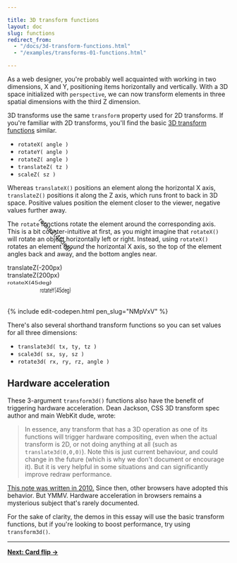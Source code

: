 ```yaml
---

title: 3D transform functions
layout: doc
slug: functions
redirect_from:
  - "/docs/3d-transform-functions.html"
  - "/examples/transforms-01-functions.html"

---
```


As a web designer, you're probably well acquainted with working in two dimensions, X and Y, positioning items horizontally and vertically. With a 3D space initialized with `perspective`, we can now transform elements in three spatial dimensions with the third Z dimension.

3D transforms use the same `transform` property used for 2D transforms. If you're familiar with 2D transforms, you'll find the basic [3D transform functions](https://developer.mozilla.org/en-US/docs/Web/CSS/transform-function) similar.

* `rotateX( angle )`
* `rotateY( angle )`
* `rotateZ( angle )`
* `translateZ( tz )`
* `scaleZ( sz )`

Whereas `translateX()` positions an element along the horizontal X axis, `translateZ()` positions it along the Z axis, which runs front to back in 3D space. Positive values position the element closer to the viewer, negative values further away.

The `rotate` functions rotate the element around the corresponding axis. This is a bit counter-intuitive at first, as you might imagine that `rotateX()` will rotate an object horizontally left or right. Instead, using `rotateX()` rotates an element _around_ the horizontal X axis, so the top of the element angles back and away, and the bottom angles near.

<div class="scene scene--transform-func">
  <div class="transform-func-panel" style="transform: translateZ(-200px)">translateZ(-200px)</div>
</div>

<div class="scene scene--transform-func">
  <div class="transform-func-panel" style="transform: translateZ(200px)">translateZ(200px)</div>
</div>

<div class="scene scene--transform-func">
  <div class="transform-func-panel" style="transform: rotateX(45deg)">rotateX(45deg)</div>
</div>

<div class="scene scene--transform-func">
  <div class="transform-func-panel" style="transform: rotateY(45deg)">rotateY(45deg)</div>
</div>

<div class="scene scene--transform-func">
  <div class="transform-func-panel" style="transform: rotateZ(45deg)">rotateZ(45deg)</div>
</div>

{% include edit-codepen.html pen_slug="NMpVxV" %}

There's also several shorthand transform functions so you can set values for all three dimensions:

* `translate3d( tx, ty, tz )`
* `scale3d( sx, sy, sz )`
* `rotate3d( rx, ry, rz, angle )`

## Hardware acceleration

These 3-argument `transform3d()` functions also have the benefit of triggering hardware acceleration. Dean Jackson, CSS 3D transform spec author and main WebKit dude, wrote:

> In essence, any transform that has a 3D operation as one of its functions will trigger hardware compositing, even when the actual transform is 2D, or not doing anything at all (such as `translate3d(0,0,0)`). Note this is just current behaviour, and could change in the future (which is why we don't document or encourage it). But it is very helpful in some situations and can significantly improve redraw performance.

[This note was written in 2010.](http://mir.aculo.us/2010/08/05/html5-buzzwords-in-action/) Since then, other browsers have adopted this behavior. But YMMV. Hardware acceleration in browsers remains a mysterious subject that's rarely documented.

For the sake of clarity, the demos in this essay will use the basic transform functions, but if you're looking to boost performance, try using `transform3d()`.

* * *

[**Next: Card flip &rarr;**](card-flip.html)
